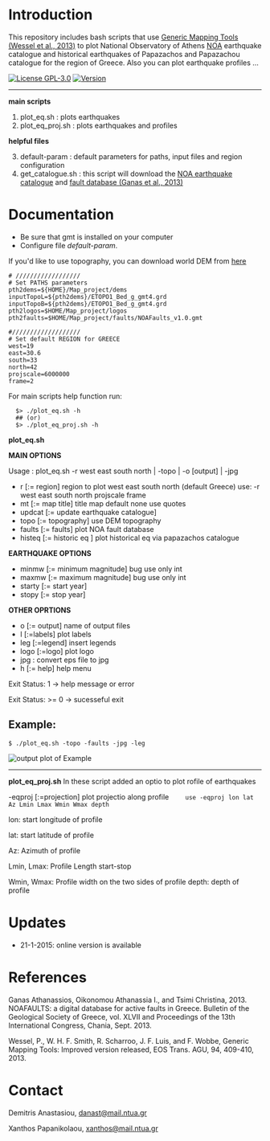 # Introduction

This repository includes bash scripts that use [Generic Mapping Tools (Wessel et al., 2013)](http://gmt.soest.hawaii.edu/projects/gmt) to plot National Observatory of Athens [NOA](http://www.noa.gr/index.php?lang=en) earthquake catalogue and historical earthquakes of Papazachos and Papazachou catalogue for the region of Greece. Also you can plot earthquake profiles ...

<!-- [![Build Status](https://api.travis-ci.org/kks32/phd-thesis-template.svg)](https://travis-ci.org/kks32/phd-thesis-template) -->
[![License GPL-3.0](http://img.shields.io/badge/license-GPL-brightgreen.svg)](LICENSE)
[![Version](http://img.shields.io/badge/version-1.0-brightgreen.svg)](https://github.com/demanasta/plot_eq/releases/latest)


----------
**main scripts**

 1. plot_eq.sh : plots earthquakes
 2. plot_eq_proj.sh : plots earthquakes and profiles

**helpful files**

 3. default-param : default parameters for paths, input files and region configuration
 4. get_catalogue.sh : this script will download the [NOA earthquake catalogue](http://www.gein.noa.gr/services/full_catalogue.php)  and [fault database (Ganas et al., 2013)](http://www.gein.noa.gr/services/GPSData/1_NOAFaults/)

# Documentation

 - Be sure that gmt is installed on your computer
 - Configure file *default-param*.

If you'd like to use topography, you can download world DEM from [here](https://www.ngdc.noaa.gov/mgg/global/global.html)
 
```
# //////////////////
# Set PATHS parameters
pth2dems=${HOME}/Map_project/dems
inputTopoL=${pth2dems}/ETOPO1_Bed_g_gmt4.grd
inputTopoB=${pth2dems}/ETOPO1_Bed_g_gmt4.grd
pth2logos=$HOME/Map_project/logos
pth2faults=$HOME/Map_project/faults/NOAFaults_v1.0.gmt

#///////////////////
# Set default REGION for GREECE
west=19
east=30.6
south=33
north=42
projscale=6000000
frame=2
```
For main scripts help function run:
```
  $> ./plot_eq.sh -h 
  ## (or)
  $> ./plot_eq_proj.sh -h
``` 
**plot_eq.sh**

**MAIN OPTIONS**

 Usage   : plot_eq.sh -r west east south north | -topo | -o [output] | -jpg

 - r      [:= region] region to plot west east south north (default Greece) use: -r west east south north projscale frame
 - mt     [:= map title] title map default none use quotes
 - updcat [:= update earthquake catalogue] 
 - topo   [:= topography] use DEM topography
 - faults [:= faults] plot NOA fault database
 - histeq [:= historic eq ] plot historical eq via papazachos catalogue
 
**EARTHQUAKE OPTIONS**
 - minmw  [:= minimum magnitude]  bug use only int
 - maxmw  [:= maximum magnitude]  bug use only int
 - starty [:= start year] 
 - stopy  [:= stop year] 
 
**OTHER OPRTIONS**
 - o    [:= output] name of output files
 - l    [:=labels] plot labels
 - leg  [:=legend] insert legends
 - logo [:=logo] plot logo
 - jpg : convert eps file to jpg
 - h    [:= help] help menu
 

 Exit Status:    1 -> help message or error
 
 Exit Status: >= 0 -> sucesseful exit

## Example:
```
$ ./plot_eq.sh -topo -faults -jpg -leg
```

![output plot of Example](https://raw.githubusercontent.com/demanasta/plot_eq/master/Example1.jpg)

----------
**plot_eq_proj.sh**
In these script added an optio to plot rofile of earthquakes

  -eqproj [:=projection] plot projectio along profile
  ```    use -eqproj lon lat Az Lmin Lmax Wmin Wmax depth```
  
lon: start longitude of profile

lat: start latitude of profile

Az: Azimuth of profile

Lmin, Lmax: Profile Length start-stop

Wmin, Wmax: Profile width on the two sides of profile
depth: depth of profile

# Updates

- 21-1-2015: online version is available

# References

Ganas Athanassios, Oikonomou Athanassia I., and Tsimi Christina, 2013. NOAFAULTS: a digital database for active faults in Greece. Bulletin of the Geological Society of Greece, vol. XLVII and Proceedings of the 13th International Congress, Chania, Sept. 2013.

Wessel, P., W. H. F. Smith, R. Scharroo, J. F. Luis, and F. Wobbe, Generic Mapping Tools: Improved version released, EOS Trans. AGU, 94, 409-410, 2013.

# Contact

Demitris Anastasiou, danast@mail.ntua.gr

Xanthos Papanikolaou, xanthos@mail.ntua.gr



